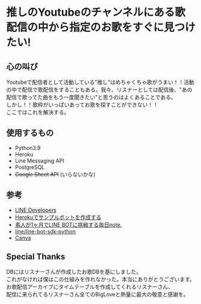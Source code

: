 # 推しのYoutubeのチャンネルにある歌配信の中から指定のお歌をすぐに見つけたい!

## 心の叫び
Youtubeで配信者として活動している"推し"はめちゃくちゃ歌がうまい！！活動の中で配信で歌配信をすることもある。我々、リスナーとしては配信後、"あの配信で歌ってた曲をもう一度聞きたい"と思うのはよくあることである。</br>
しかし！！歌枠がいっぱいあってお歌を探すことができない！！</br>
ここではこれを解決する。

## 使用するもの
- Python3.9
- Heroku
- Line Messaging API
- PostgreSQL
- ~~Google Sheet API~~ (いらないかな)

## 参考
- [LINE Developers](https://developers.line.biz/ja/)
- [Herokuでサンプルボットを作成する](https://developers.line.biz/ja/docs/messaging-api/building-sample-bot-with-heroku/)
- [素人が1ヶ月でLINE BOTに挑戦する毎日note.](https://note.com/96nz/m/md28b901bbba5)
- [line/line-bot-sdk-python](https://github.com/line/line-bot-sdk-python)
- [Canva](https://www.canva.com/)

## Special Thanks
DBにはリスナーさんが作成したお歌DBを基にしました。</br>
これがなければ僕はこの仕組みを作れなかった。本当にありがとうございます。</br>
お歌配信アーカイブにタイムテーブルを作成してくれるリスナーさん、</br>
配信に来られてるリスナーさん全てのBigLoveと熱量に最大の敬意と感謝を。